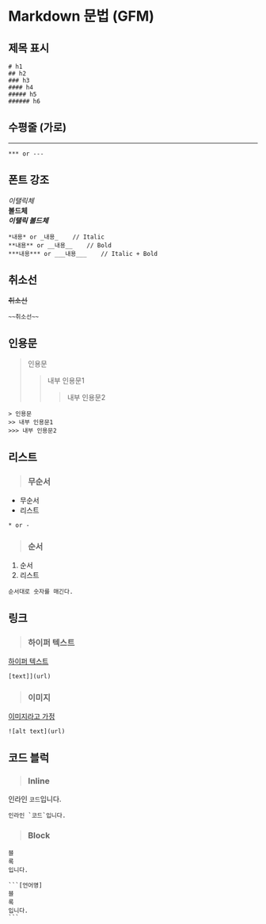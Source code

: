 # Markdown 문법 (GFM)

## 제목 표시

```
# h1
## h2
### h3
#### h4
##### h5
###### h6
```

## 수평줄 (가로)

---

```
*** or ---
```

## 폰트 강조

_이탤릭체_  
**볼드체**  
**_이탤릭 볼드체_**

```
*내용* or _내용_	// Italic
**내용** or __내용__	// Bold
***내용*** or ___내용___	// Italic + Bold
```

## 취소선

~~취소선~~

```
~~취소선~~
```

## 인용문

> 인용문
>
> > 내부 인용문1
> >
> > > 내부 인용문2

```
> 인용문
>> 내부 인용문1
>>> 내부 인용문2
```

## 리스트

> ### 무순서

- 무순서
- 리스트

```
* or -
```

> ### 순서

1. 순서
2. 리스트

```
순서대로 숫자를 매긴다.
```

## 링크

> ### 하이퍼 텍스트

[하이퍼 텍스트](https://hypertext.com)

```
[text]](url)
```

> ### 이미지

[이미지라고 가정](http://bit.ly/1nmhGjE)

```
![alt text](url)
```

## 코드 블럭

> ### Inline

인라인 `코드`입니다.

```
인라인 `코드`입니다.
```

> ### Block

```
블
록
입니다.
```

````
```[언어명]
블
록
입니다.
```
````
